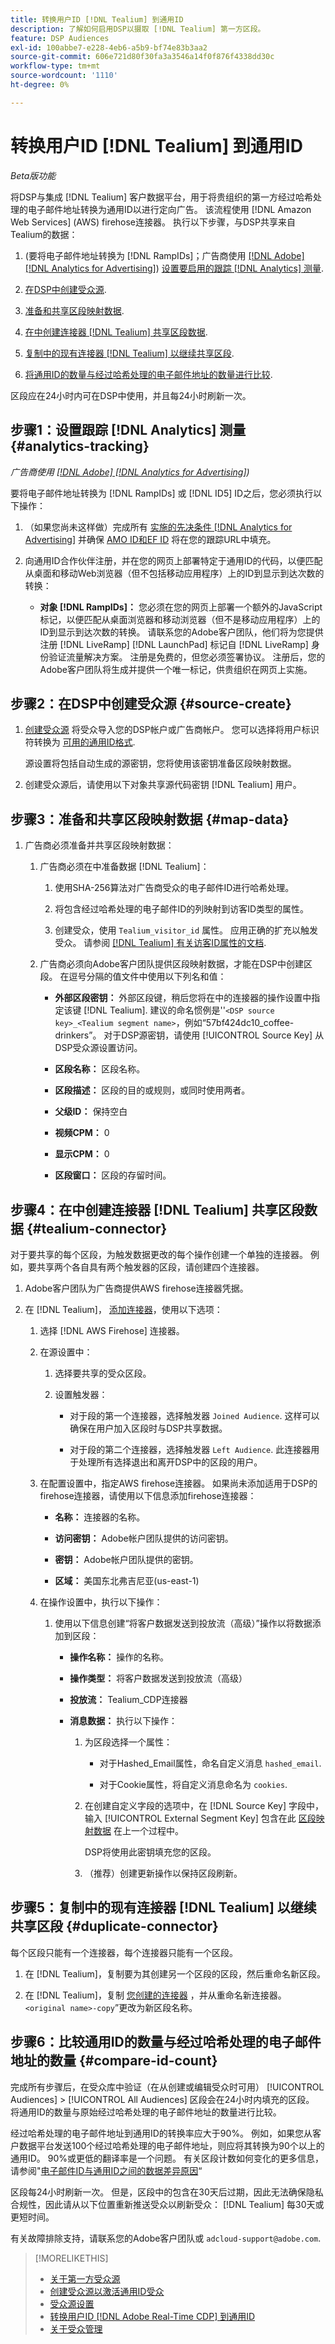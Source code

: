 ```yaml
---
title: 转换用户ID [!DNL Tealium] 到通用ID
description: 了解如何启用DSP以摄取 [!DNL Tealium] 第一方区段。
feature: DSP Audiences
exl-id: 100abbe7-e228-4eb6-a5b9-bf74e83b3aa2
source-git-commit: 606e721d80f30fa3a3546a14f0f876f4338dd30c
workflow-type: tm+mt
source-wordcount: '1110'
ht-degree: 0%

---
```


# 转换用户ID [!DNL Tealium] 到通用ID

*Beta版功能*

将DSP与集成 [!DNL Tealium] 客户数据平台，用于将贵组织的第一方经过哈希处理的电子邮件地址转换为通用ID以进行定向广告。 该流程使用 [!DNL Amazon Web Services] (AWS) firehose连接器。 执行以下步骤，与DSP共享来自Tealium的数据：

1. (要将电子邮件地址转换为 [!DNL RampIDs]<!-- or [!DNL ID5] IDs -->；广告商使用 [[!DNL Adobe] [!DNL Analytics for Advertising]](/help/integrations/analytics/overview.md)) [设置要启用的跟踪 [!DNL Analytics] 测量](#analytics-tracking).

1. [在DSP中创建受众源](#source-create).

1. [准备和共享区段映射数据](#map-data).

1. [在中创建连接器 [!DNL Tealium] 共享区段数据](#tealium-connector).

1. [复制中的现有连接器 [!DNL Tealium] 以继续共享区段](#duplicate-connector).

1. [将通用ID的数量与经过哈希处理的电子邮件地址的数量进行比较](#compare-id-count).

区段应在24小时内可在DSP中使用，并且每24小时刷新一次。

## 步骤1：设置跟踪 [!DNL Analytics] 测量 {#analytics-tracking}

*广告商使用 [[!DNL Adobe] [!DNL Analytics for Advertising]](/help/integrations/analytics/overview.md))*

要将电子邮件地址转换为 [!DNL RampIDs] 或 [!DNL ID5] ID之后，您必须执行以下操作：

1. （如果您尚未这样做）完成所有 [实施的先决条件 [!DNL Analytics for Advertising]](/help/integrations/analytics/prerequisites.md) 并确保 [AMO ID和EF ID](/help/integrations/analytics/ids.md) 将在您的跟踪URL中填充。

1. 向通用ID合作伙伴注册，并在您的网页上部署特定于通用ID的代码，以便匹配从桌面和移动Web浏览器（但不包括移动应用程序）上的ID到显示到达次数的转换：

   * **对象 [!DNL RampIDs]：** 您必须在您的网页上部署一个额外的JavaScript标记，以便匹配从桌面浏览器和移动浏览器（但不是移动应用程序）上的ID到显示到达次数的转换。 请联系您的Adobe客户团队，他们将为您提供注册 [!DNL LiveRamp] [!DNL LaunchPad] 标记自 [!DNL LiveRamp] 身份验证流量解决方案。 注册是免费的，但您必须签署协议。 注册后，您的Adobe客户团队将生成并提供一个唯一标记，供贵组织在网页上实施。

## 步骤2：在DSP中创建受众源 {#source-create}

1. [创建受众源](source-create.md) 将受众导入您的DSP帐户或广告商帐户。 您可以选择将用户标识符转换为 [可用的通用ID格式](source-about.md).

   源设置将包括自动生成的源密钥，您将使用该密钥准备区段映射数据。

1. 创建受众源后，请使用以下对象共享源代码密钥 [!DNL Tealium] 用户。

## 步骤3：准备和共享区段映射数据 {#map-data}

1. 广告商必须准备并共享区段映射数据：

   1. 广告商必须在中准备数据 [!DNL Tealium]：

      1. 使用SHA-256算法对广告商受众的电子邮件ID进行哈希处理。

      1. 将包含经过哈希处理的电子邮件ID的列映射到访客ID类型的属性。

      1. 创建受众，使用 `Tealium_visitor_id` 属性。 应用正确的扩充以触发受众。 请参阅 [[!DNL Tealium] 有关访客ID属性的文档](https://docs.tealium.com/server-side/visitor-stitching/visitor-id-attribute/).

   1. 广告商必须向Adobe客户团队提供区段映射数据，才能在DSP中创建区段。 在逗号分隔的值文件中使用以下列名和值：

      * **外部区段密钥：** 外部区段键，稍后您将在中的连接器的操作设置中指定该键 [!DNL Tealium]. 建议的命名惯例是&#39;&#39;`<DSP source key>_<Tealium segment name>`，例如“57bf424dc10_coffee-drinkers”。 对于DSP源密钥，请使用 [!UICONTROL Source Key] 从DSP受众源设置访问。

      * **区段名称：** 区段名称。

      * **区段描述：** 区段的目的或规则，或同时使用两者。

      * **父级ID：** 保持空白

      * **视频CPM：** 0

      * **显示CPM：** 0

      * **区段窗口：** 区段的存留时间。

## 步骤4：在中创建连接器 [!DNL Tealium] 共享区段数据 {#tealium-connector}

对于要共享的每个区段，为触发数据更改的每个操作创建一个单独的连接器。 例如，要共享两个各自具有两个触发器的区段，请创建四个连接器。

1. Adobe客户团队为广告商提供AWS firehose连接器凭据。

1. 在 [!DNL Tealium]， [添加连接器](https://docs.tealium.com/server-side/connectors/add/)，使用以下选项：

   1. 选择 [!DNL AWS Firehose] 连接器。

   1. 在源设置中：

      1. 选择要共享的受众区段。

      1. 设置触发器：

         * 对于段的第一个连接器，选择触发器 `Joined Audience`. 这样可以确保在用户加入区段时与DSP共享数据。

         * 对于段的第二个连接器，选择触发器 `Left Audience`. 此连接器用于处理所有选择退出和离开DSP中的区段的用户。

   1. 在配置设置中，指定AWS firehose连接器。 如果尚未添加适用于DSP的firehose连接器，请使用以下信息添加firehose连接器：

      * **名称：** 连接器的名称。

      * **访问密钥：** Adobe帐户团队提供的访问密钥。

      * **密钥：** Adobe帐户团队提供的密钥。

      * **区域：** 美国东北弗吉尼亚(us-east-1)

   1. 在操作设置中，执行以下操作：

      1. 使用以下信息创建“将客户数据发送到投放流（高级）”操作以将数据添加到区段：

         * **操作名称：** 操作的名称。

         * **操作类型：** 将客户数据发送到投放流（高级）

         * **投放流：** Tealium_CDP连接器

         * **消息数据：**  执行以下操作：

            1. 为区段选择一个属性：

               * 对于Hashed_Email属性，命名自定义消息 `hashed_email`.

               * 对于Cookie属性，将自定义消息命名为 `cookies`.

            1. 在创建自定义字段的选项中，在 [!DNL Source Key] 字段中，输入 [!UICONTROL External Segment Key] 包含在此 [区段映射数据](#map-data) 在上一个过程中。

               DSP将使用此密钥填充您的区段。

            1. （推荐）创建更新操作以保持区段刷新。

## 步骤5：复制中的现有连接器 [!DNL Tealium] 以继续共享区段 {#duplicate-connector}

每个区段只能有一个连接器，每个连接器只能有一个区段。

1. 在 [!DNL Tealium]，复制要为其创建另一个区段的区段，然后重命名新区段。

1. 在 [!DNL Tealium]，复制 [您创建的连接器](#tealium-connector) ，并从重命名新连接器。`<original name>-copy`”更改为新区段名称。

## 步骤6：比较通用ID的数量与经过哈希处理的电子邮件地址的数量 {#compare-id-count}

完成所有步骤后，在受众库中验证（在从创建或编辑受众时可用） [!UICONTROL Audiences] > [!UICONTROL All Audiences] 区段会在24小时内填充的区段。 将通用ID的数量与原始经过哈希处理的电子邮件地址的数量进行比较。

经过哈希处理的电子邮件地址到通用ID的转换率应大于90%。 例如，如果您从客户数据平台发送100个经过哈希处理的电子邮件地址，则应将其转换为90个以上的通用ID。 90%或更低的翻译率是一个问题。 有关区段计数如何变化的更多信息，请参阅&quot;[电子邮件ID与通用ID之间的数据差异原因](#universal-ids-data-variances)“

区段每24小时刷新一次。 但是，区段中的包含在30天后过期，因此无法确保隐私合规性，因此请从以下位置重新推送受众以刷新受众： [!DNL Tealium] 每30天或更短时间。

有关故障排除支持，请联系您的Adobe客户团队或 `adcloud-support@adobe.com`.

>[!MORELIKETHIS]
>
>* [关于第一方受众源](/help/dsp/audiences/sources/source-about.md)
>* [创建受众源以激活通用ID受众](source-create.md)
>* [受众源设置](source-settings.md)
>* [转换用户ID [!DNL Adobe Real-Time CDP] 到通用ID](/help/dsp/audiences/sources/source-adobe-rtcdp.md)
>* [关于受众管理](/help/dsp/audiences/audience-about.md)
